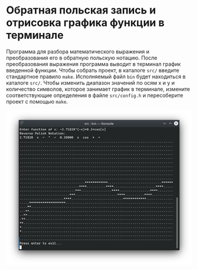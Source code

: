 # Обратная польская запись и отрисовка графика функции в терминале

Программа для разбора математического выражения и преобразования его в обратную польскую нотацию. После преобразования выражения программа выводит в терминал график введенной функции.
Чтобы собрать проект, в каталоге ```src/``` введите стандартное правило ```make```. Исполняемый файл ```bin``` будет находиться в каталоге ```src/```. Чтобы изменить диапазон значений по осям x и y и количество символов, которое занимает график в терминале, измените соответствующие определения в файле ```src/config.h``` и пересоберите проект с помощью ```make```.

![Screenshot](img/image_2022-07-14_18-45-08.png)

